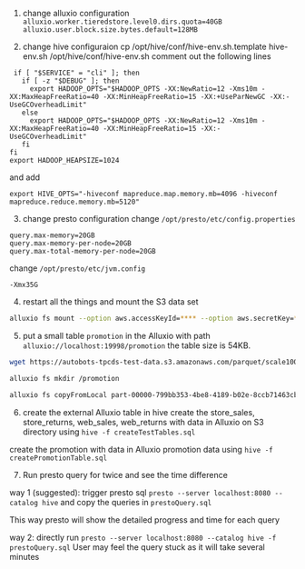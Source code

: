 
1. change alluxio configuration
`alluxio.worker.tieredstore.level0.dirs.quota=40GB`
`alluxio.user.block.size.bytes.default=128MB`

2. change hive configuraion
cp /opt/hive/conf/hive-env.sh.template hive-env.sh
/opt/hive/conf/hive-env.sh
comment out the following lines
```
 if [ "$SERVICE" = "cli" ]; then
   if [ -z "$DEBUG" ]; then
     export HADOOP_OPTS="$HADOOP_OPTS -XX:NewRatio=12 -Xms10m -XX:MaxHeapFreeRatio=40 -XX:MinHeapFreeRatio=15 -XX:+UseParNewGC -XX:-UseGCOverheadLimit"
   else
     export HADOOP_OPTS="$HADOOP_OPTS -XX:NewRatio=12 -Xms10m -XX:MaxHeapFreeRatio=40 -XX:MinHeapFreeRatio=15 -XX:-UseGCOverheadLimit"
   fi
fi
export HADOOP_HEAPSIZE=1024
```
and add
```
export HIVE_OPTS="-hiveconf mapreduce.map.memory.mb=4096 -hiveconf mapreduce.reduce.memory.mb=5120"
```

3. change presto configuration
change `/opt/presto/etc/config.properties`
```
query.max-memory=20GB
query.max-memory-per-node=20GB
query.max-total-memory-per-node=20GB
```
change `/opt/presto/etc/jvm.config`
```
-Xmx35G
```

4. restart all the things and mount the S3 data set
```bash
alluxio fs mount --option aws.accessKeyId=**** --option aws.secretKey=*** /s3 s3a://autobots-tpcds-test-data/parquet/scale100
```

5. put a small table `promotion` in the Alluxio with path
`alluxio://localhost:19998/promotion`
the table size is 54KB.

```bash
wget https://autobots-tpcds-test-data.s3.amazonaws.com/parquet/scale100/promotion/part-00000-799bb353-4be8-4189-b02e-8ccb71463cbf-c000.snappy.parquet

alluxio fs mkdir /promotion

alluxio fs copyFromLocal part-00000-799bb353-4be8-4189-b02e-8ccb71463cbf-c000.snappy.parquet /promotion/
```

6. create the external Alluxio table in hive
create the store_sales, store_returns, web_sales, web_returns with data in Alluxio on S3 directory
using `hive -f createTestTables.sql`

create the promotion with data in Alluxio promotion data
using `hive -f createPromotionTable.sql`

7. Run presto query for twice and see the time difference

way 1 (suggested): trigger presto sql `presto --server localhost:8080 --catalog hive`
and copy the queries in  `prestoQuery.sql`

This way presto will show the detailed progress and time for each query


way 2: directly run `presto --server localhost:8080 --catalog hive -f prestoQuery.sql`
User may feel the query stuck as it will take several minutes 

